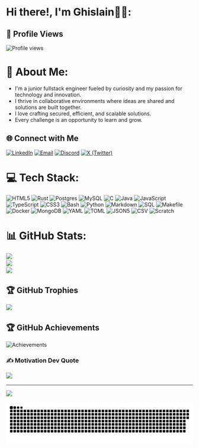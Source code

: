 # Hi there!, I'm Ghislain👋🏼:

## 👀 Profile Views
![Profile views](https://komarev.com/ghpvc/?username=Guy-Ghis&label=Profile%20views&color=007acc&style=for-the-badge)

# 💫 About Me:
- I'm a junior fullstack engineer fueled by curiosity and my passion for technology and innovation.
- I thrive in collaborative environments where ideas are shared and solutions are built together.
- I love crafting secured, efficient, and scalable solutions.
- Every challenge is an opportunity to learn and grow.


## 🌐 Connect with Me

[![LinkedIn](https://img.shields.io/badge/-LinkedIn-%230077B5?style=for-the-badge&logo=linkedin&logoColor=white)](https://www.linkedin.com/in/guy-ghislain-tissong-aa57b1341)
[![Email](https://img.shields.io/badge/-Email-D14836?style=for-the-badge&logo=gmail&logoColor=white)](mailto:tissongguyghislain001@gmail.com)
[![Discord](https://img.shields.io/badge/-Discord-5865F2?style=for-the-badge&logo=discord&logoColor=white)](https://discord.gg/EjzGhySM)
[![X (Twitter)](https://img.shields.io/badge/-X-000000?style=for-the-badge&logo=x&logoColor=white)](https://x.com/ThatGhis?s=08)

# 💻 Tech Stack:
![HTML5](https://img.shields.io/badge/html5-%23E34F26.svg?style=for-the-badge&logo=html5&logoColor=white) ![Rust](https://img.shields.io/badge/rust-%23000000.svg?style=for-the-badge&logo=rust&logoColor=white) ![Postgres](https://img.shields.io/badge/postgres-%23316192.svg?style=for-the-badge&logo=postgresql&logoColor=white) ![MySQL](https://img.shields.io/badge/mysql-4479A1.svg?style=for-the-badge&logo=mysql&logoColor=white) ![C](https://img.shields.io/badge/c-%2300599C.svg?style=for-the-badge&logo=c&logoColor=white) ![Java](https://img.shields.io/badge/java-%23ED8B00.svg?style=for-the-badge&logo=java&logoColor=white)
![JavaScript](https://img.shields.io/badge/javascript-%23F7DF1E.svg?style=for-the-badge&logo=javascript&logoColor=black)
![TypeScript](https://img.shields.io/badge/typescript-%23007ACC.svg?style=for-the-badge&logo=typescript&logoColor=white)
![CSS3](https://img.shields.io/badge/css3-%231572B6.svg?style=for-the-badge&logo=css3&logoColor=white)
![Bash](https://img.shields.io/badge/bash-%2304AA6D.svg?style=for-the-badge&logo=gnu-bash&logoColor=white)
![Python](https://img.shields.io/badge/python-%233776AB.svg?style=for-the-badge&logo=python&logoColor=white)
![Markdown](https://img.shields.io/badge/markdown-%23000000.svg?style=for-the-badge&logo=markdown&logoColor=white)
![SQL](https://img.shields.io/badge/sql-%23007ACC.svg?style=for-the-badge&logo=mysql&logoColor=white)
![Makefile](https://img.shields.io/badge/make-%2300739C.svg?style=for-the-badge&logo=make&logoColor=white)
![Docker](https://img.shields.io/badge/docker-%230db7ed.svg?style=for-the-badge&logo=docker&logoColor=white)
![MongoDB](https://img.shields.io/badge/mongodb-%2347A248.svg?style=for-the-badge&logo=mongodb&logoColor=white)
![YAML](https://img.shields.io/badge/yaml-%23000000.svg?style=for-the-badge&logo=yaml&logoColor=white)
![TOML](https://img.shields.io/badge/toml-%23000000.svg?style=for-the-badge&logo=toml&logoColor=white)
![JSON5](https://img.shields.io/badge/json5-%23CB3837.svg?style=for-the-badge&logo=json5&logoColor=white)
![CSV](https://img.shields.io/badge/csv-%23000000.svg?style=for-the-badge&logo=microsoft-excel&logoColor=white)
![Scratch](https://img.shields.io/badge/scratch-%23F7C600.svg?style=for-the-badge&logo=scratch&logoColor=black)

# 📊 GitHub Stats:
![](https://github-readme-stats.vercel.app/api?username=Guy-Ghis&show_icons=true&theme=github_dark&hide_border=false&include_all_commits=false&count_private=true)<br/>
![](https://github-readme-streak-stats.herokuapp.com/?user=Guy-Ghis&show_icons=true&include_all_commits=true&count_private=true&theme=github_dark&hide_border=false)<br/>
![](https://github-readme-stats.vercel.app/api/top-langs/?username=Guy-Ghis&show_icons=true&theme=github_dark&hide_border=false&include_all_commits=true&count_private=true&layout=compact)

## 🏆 GitHub Trophies
![](https://github-profile-trophy.vercel.app/?username=Guy-Ghis&theme=darkhub&no-frame=false&no-bg=true&margin-w=4)

## 🏆 GitHub Achievements
![Achievements](./metrics.plugin.achievements.svg)

### ✍️ Motivation Dev Quote
![](https://quotes-github-readme.vercel.app/api?type=horizontal&theme=tokyonight)

---
[![](https://visitcount.itsvg.in/api?id=Guy-Ghis&icon=0&color=0)](https://visitcount.itsvg.in)

<picture>
  <source media="(prefers-color-scheme: dark)" srcset="https://raw.githubusercontent.com/Guy-Ghis/Guy-Ghis/output/github-snake-dark.svg" />
  <source media="(prefers-color-scheme: light)" srcset="https://raw.githubusercontent.com/Guy-Ghis/Guy-Ghis/output/github-snake.svg" />
  <img alt="github-snake" src="https://raw.githubusercontent.com/Guy-Ghis/Guy-Ghis/output/github-snake.svg" />
</picture>
